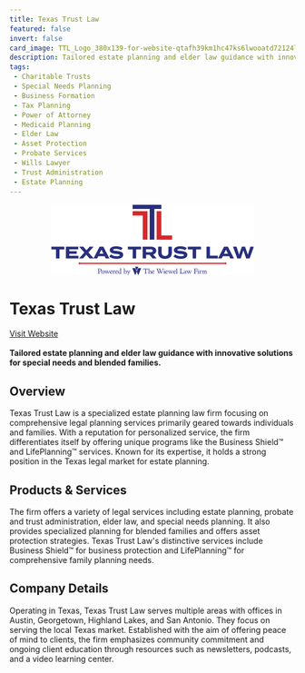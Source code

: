 ```yaml
---
title: Texas Trust Law
featured: false
invert: false
card_image: TTL_Logo_380x139-for-website-qtafh39km1hc47ks6lwooatd72124lz5c2k2qf692a_2.png
description: Tailored estate planning and elder law guidance with innovative solutions for special needs and blended families.
tags: 
 - Charitable Trusts
 - Special Needs Planning
 - Business Formation
 - Tax Planning
 - Power of Attorney
 - Medicaid Planning
 - Elder Law
 - Asset Protection
 - Probate Services
 - Wills Lawyer
 - Trust Administration
 - Estate Planning
---
```


<div align="center">
<a href="https://www.texastrustlaw.com/">
<img src="TTL_Logo_380x139-for-website-qtafh39km1hc47ks6lwooatd72124lz5c2k2qf692a_2.png" alt="Logo" style="min-width: 200px; max-width: 600px; height: auto;" >
</a>
</div>

# Texas Trust Law
<a href="https://www.texastrustlaw.com/">Visit Website</a>
<br>
<br>
**Tailored estate planning and elder law guidance with innovative solutions for special needs and blended families.**

## Overview
Texas Trust Law is a specialized estate planning law firm focusing on comprehensive legal planning services primarily geared towards individuals and families. With a reputation for personalized service, the firm differentiates itself by offering unique programs like the Business Shield™ and LifePlanning™ services. Known for its expertise, it holds a strong position in the Texas legal market for estate planning.
## Products & Services 
The firm offers a variety of legal services including estate planning, probate and trust administration, elder law, and special needs planning. It also provides specialized planning for blended families and offers asset protection strategies. Texas Trust Law's distinctive services include Business Shield™ for business protection and LifePlanning™ for comprehensive family planning needs.
## Company Details 
Operating in Texas, Texas Trust Law serves multiple areas with offices in Austin, Georgetown, Highland Lakes, and San Antonio. They focus on serving the local Texas market. Established with the aim of offering peace of mind to clients, the firm emphasizes community commitment and ongoing client education through resources such as newsletters, podcasts, and a video learning center.

